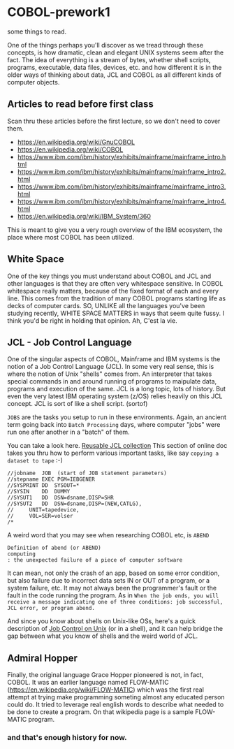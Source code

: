 # COBOL-prework1
some things to read.

One of the things perhaps you'll discover as we tread through these concepts, is how dramatic, clean and elegant
UNIX systems seem after the fact. The idea of everything is a stream of bytes, whether shell scripts, programs, executable, data files, devices, etc. and how different it is in the older ways of thinking about data, JCL and COBOL as all different kinds of computer objects.

## Articles to read before first class

Scan thru these articles before the first lecture, so we don't need to cover them.

- https://en.wikipedia.org/wiki/GnuCOBOL
- https://en.wikipedia.org/wiki/COBOL
- https://www.ibm.com/ibm/history/exhibits/mainframe/mainframe_intro.html
- https://www.ibm.com/ibm/history/exhibits/mainframe/mainframe_intro2.html
- https://www.ibm.com/ibm/history/exhibits/mainframe/mainframe_intro3.html
- https://www.ibm.com/ibm/history/exhibits/mainframe/mainframe_intro4.html
- https://en.wikipedia.org/wiki/IBM_System/360

This is meant to give you a very rough overview of the IBM ecosystem, the place where most COBOL
has been utilized. 

## White Space

One of the key things you must understand about COBOL and JCL and other languages is that they are often very
whitespace sensitive. In COBOL whitespace really matters, because of the fixed format of each and every line.
This comes from the tradition of many COBOL programs starting life as decks of computer cards.
SO, UNLIKE all the languages you've been studying recently, WHITE SPACE MATTERS in ways that seem quite fussy.
I think you'd be right in holding that opinion. Ah, C'est la vie.

## JCL - Job Control Language

One of the singular aspects of COBOL, Mainframe and IBM systems is the notion of a Job Control Language (JCL). In some very real sense, this is where the notion of Unix "shells" comes from. An interpreter that takes special commands in and around running of programs to maipulate data, programs and execution of the same. JCL is a long topic, lots of history. But even the very latest IBM operating system (z/OS) relies heavily on this JCL concept. JCL is sort of like a shell script. (sortof)

`JOBS` are the tasks you setup to run in these environments. Again, an ancient term going back into `Batch Processing` days, where computer "jobs" were run one after another in a "batch" of them.

You can take a look here. [Reusable JCL collection](https://www.ibm.com/support/knowledgecenter/zosbasics/com.ibm.zos.zjcl/toc.htm) This section of online doc takes you thru how to perform various important tasks, like say `copying a dataset to tape` :-)

``` JCL
//jobname  JOB  (start of JOB statement parameters)
//stepname EXEC PGM=IEBGENER
//SYSPRINT DD  SYSOUT=*
//SYSIN    DD  DUMMY
//SYSUT1   DD  DSN=dsname,DISP=SHR
//SYSUT2   DD  DSN=dsname,DISP=(NEW,CATLG),
//     UNIT=tapedevice,
//     VOL=SER=volser
/*
```

A weird word that you may see when researching COBOL etc, is `ABEND`

```
Definition of abend (or ABEND)
computing
: the unexpected failure of a piece of computer software
```

It can mean, not only the crash of an app, based on some error condition, but also failure due to incorrect data sets IN or OUT of a program, or a system failure, etc. It may not always been the programmer's fault or the fault in the code running the program. As in
`When the job ends, you will receive a message indicating one of three conditions: job successful, JCL error, or program abend.`

And since you know about shells on Unix-like OSs, here's a quick description of [Job Control on Unix](https://en.wikipedia.org/wiki/Job_control_(Unix)) (or in a shell), and it can help bridge the gap between what you know of shells and the weird world of JCL.

## Admiral Hopper

Finally, the original language Grace Hopper pioneered is not, in fact, COBOL. It was an earlier language
named FLOW-MATIC (https://en.wikipedia.org/wiki/FLOW-MATIC) which was the first real attempt at trying make programming
someting almost any educated person could do. It tried to leverage real english words to describe what needed to be
done to create a program. On that wikipedia page is a sample FLOW-MATIC program.

### and that's enough history for now.